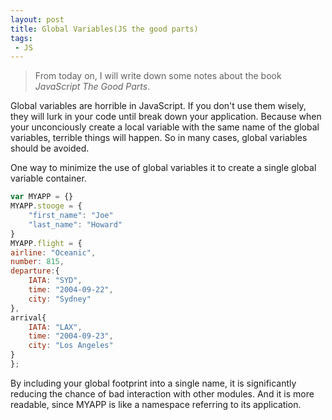```yaml
---
layout: post
title: Global Variables(JS the good parts)
tags: 
 - JS
---
```


 

>From today on, I will write down some notes about the book <em>JavaScript The Good Parts</em>.

Global variables are horrible in JavaScript. If you don't use them wisely, they will lurk in your code until break down your application. Because when your unconciously create a local variable with the same name of the global variables, terrible things will happen. So in many cases, global variables should be avoided.

One way to minimize the use of global variables it to create a single global variable container.

```javascript
var MYAPP = {}
MYAPP.stooge = { 
    "first_name": "Joe"
    "last_name": "Howard"
}
MYAPP.flight = {
airline: "Oceanic",
number: 815,
departure:{
    IATA: "SYD",
    time: "2004-09-22",
    city: "Sydney"
},
arrival{
    IATA: "LAX",
    time: "2004-09-23",
    city: "Los Angeles"
}
};
```

By including your global footprint into a single name, it is significantly reducing the chance of bad interaction with other modules. And it is more readable, since MYAPP is like a namespace referring to its application.


